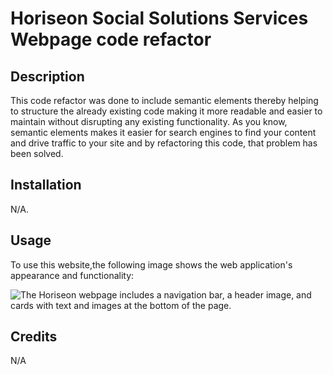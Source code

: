 # Horiseon Social Solutions Services Webpage code refactor

## Description

This code refactor was done to include semantic elements thereby helping to structure the already existing code making it more readable and easier to maintain without disrupting any existing functionality. As you know, semantic elements makes it easier for search engines to find your content and drive traffic to your site and by refactoring this code, that problem has been solved.

## Installation

N/A.

## Usage

To use this website,the following image shows the web application's appearance and functionality:


![The Horiseon webpage includes a navigation bar, a header image, and cards with text and images at the bottom of the page.](assets/images/screenshot.png)


## Credits

N/A
